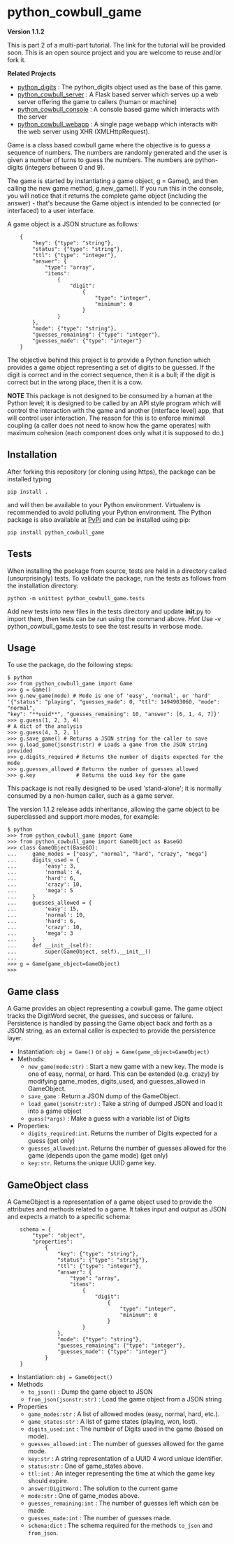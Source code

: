 # python_cowbull_game

**Version 1.1.2**

This is part 2 of a multi-part tutorial. The link for the tutorial will be provided soon.
This is an open source project and you are welcome to reuse and/or fork it.

**Related Projects**
* [python_digits](https://github.com/dsandersAzure/python_digits) : The python_digits object
used as the base of this game.
* [python_cowbull_server](https://github.com/dsandersAzure/python_cowbull_server) : A Flask
based server which serves up a web server offering the game to callers (human or machine)
* [python_cowbull_console](https://github.com/dsandersAzure/python_cowbull_console) : A
console based game which interacts with the server
* [python_cowbull_webapp](https://github.com/dsandersAzure/python_cowbull_webapp) : A single
page webapp which interacts with the web server using XHR (XMLHttpRequest).

Game is a class based cowbull game where the objective is to guess a sequence of numbers.
The numbers are randomly generated and the user is given a number of turns to guess the
numbers. The numbers are python-digits (integers between 0 and 9).

The game is started by instantiating a game object, g = Game(), and then calling the new
game method, g.new_game(). If you run this in the console, you will notice that it returns
the complete game object (including the answer) - that's because the Game object is
intended to be connected (or interfaced) to a user interface.

A game object is a JSON structure as follows:

```
    {
        "key": {"type": "string"},
        "status": {"type": "string"},
        "ttl": {"type": "integer"},
        "answer": {
            "type": "array",
            "items":
                {
                    "digit":
                        {
                            "type": "integer",
                            "minimum": 0
                        }
                }
        },
        "mode": {"type": "string"},
        "guesses_remaining": {"type": "integer"},
        "guesses_made": {"type": "integer"}
    }
```

The objective behind this project is to provide a Python function which provides a game
object representing a set of digits to be guessed. If the digit is correct and in the
correct sequence, then it is a bull; if the digit is correct but in the wrong place, then
it is a cow.

**NOTE** This package is not designed to be consumed by a human at the Python level;
it is designed to be called by an API style program which will control the interaction
with the game and another (interface level) app, that will control user interaction. 
The reason for this is to enforce minimal coupling (a caller does not need to know
how the game operates) with maximum cohesion (each component does only what it is 
supposed to do.)

## Installation
After forking this repository (or cloning using https), the package can be installed typing

```pip install .```

and will then be available to your Python environment. Virtualenv is recommended to avoid polluting your
Python environment. The Python package is also available at [PyPi](https://pypi.python.org/pypi?name=python-cowbull-game&:action=display)
and can be installed using
pip:

```pip install python_cowbull_game```

## Tests
When installing the package from source, tests are held in a directory called (unsurprisingly) tests.
To validate the package, run the tests as follows from the installation directory:

```python -m unittest python_cowbull_game.tests```

Add new tests into new files in the tests directory and update __init__.py to import them, then
tests can be run using the command above. *Hint* Use -v python_cowbull_game.tests to see the test results
in verbose mode.

## Usage
To use the package, do the following steps:

```
$ python
>>> from python_cowbull_game import Game
>>> g = Game()
>>> g.new_game(mode) # Mode is one of 'easy', 'normal', or 'hard'
'{"status": "playing", "guesses_made": 0, "ttl": 1494903060, "mode": "normal",
"key": "**uuid**", "guesses_remaining": 10, "answer": [6, 1, 4, 7]}'
>>> g.guess(1, 2, 3, 4)
# A dict of the analysis
>>> g.guess(4, 3, 2, 1)
>>> g.save_game() # Returns a JSON string for the caller to save
>>> g.load_game(jsonstr:str) # Loads a game from the JSON string provided
>>> g.digits_required # Returns the number of digits expected for the mode
>>> g.guesses_allowed # Returns the number of guesses allowed
>>> g.key             # Returns the uuid key for the game
```
This package is not really designed to be used 'stand-alone'; it is normally
consumed by a non-human caller, such as a game server.

The version 1.1.2 release adds inheritance, allowing the game object
to be superclassed and support more modes, for example:

```
$ python
>>> from python_cowbull_game import Game
>>> from python_cowbull_game import GameObject as BaseGO
>>> class GameObject(BaseGO):
...     game_modes = ["easy", "normal", "hard", "crazy", "mega"]
...     digits_used = {
...         'easy': 3,
...         'normal': 4,
...         'hard': 6,
...         'crazy': 10,
...         'mega': 5
...     }
...     guesses_allowed = {
...         'easy': 15,
...         'normal': 10,
...         'hard': 6,
...         'crazy': 10,
...         'mega': 3
...     }
...     def __init__(self):
...         super(GameObject, self).__init__()
...
>>> g = Game(game_object=GameObject)
>>>
```

## Game class
A Game provides an object representing a cowbull game. The game object tracks the
DigitWord secret, the guesses, and success or failure. Persistence is handled by
passing the Game object back and forth as a JSON string, as an external caller
is expected to provide the persistence layer.

* Instantiation: ```obj = Game()``` or ```obj = Game(game_object=GameObject)```
* Methods:
  * ``new_game(mode:str)`` : Start a new game with a new key. The mode is one
  of easy, normal, or hard. This can be extended (e.g. crazy) by modifying game_modes,
  digits_used, and guesses_allowed in GameObject.
  * ``save_game`` : Return a JSON dump of the GameObject.
  * ``load_game(jsonstr:str)`` : Take a string of dumped JSON and load it into a game
  object
  * ``guess(*args)`` : Make a guess with a variable list of Digits
* Properties:
  * ``digits_required:int``. Returns the number of Digits expected for a guess (get only)
  * ``guesses_allowed:int``. Returns the number of guesses allowed for the game (depends
  upon the game mode) (get only)
  * ``key:str``. Returns the unique UUID game key.



## GameObject class
A GameObject is a representation of a game object used to provide the attributes and
methods related to a game. It takes input and output as JSON and expects a match to a
specific schema:

```
    schema = {
        "type": "object",
        "properties":
            {
                "key": {"type": "string"},
                "status": {"type": "string"},
                "ttl": {"type": "integer"},
                "answer": {
                    "type": "array",
                    "items":
                        {
                            "digit":
                                {
                                    "type": "integer",
                                    "minimum": 0
                                }
                        }
                },
                "mode": {"type": "string"},
                "guesses_remaining": {"type": "integer"},
                "guesses_made": {"type": "integer"}
            }
    }
```

* Instantiation: ```obj = GameObject()``` 
* Methods
  * ``to_json()`` : Dump the game object to JSON
  * ``from_json(jsonstr:str)`` : Load the game object from a JSON string
* Properties
  * ``game_modes:str`` : A list of allowed modes (easy, normal, hard, etc.).
  * ``game_states:str`` : A list of game states (playing, won, lost).
  * ``digits_used:int`` : The number of Digits used in the game (based on mode).
  * ``guesses_allowed:int`` : The number of guesses allowed for the game mode.
  * ``key:str`` : A string representation of a UUID 4 word unique identifier.
  * ``status:str`` : One of game_states above.
  * ``ttl:int`` : An integer representing the time at which the game key 
  should expire.
  * ``answer:DigitWord`` : The solution to the current game
  * ``mode:str`` : One of game_modes above.
  * ``guesses_remaining:int`` : The number of guesses left which can be made.
  * ``guesses_made:int`` : The number of guesses made.
  * ``schema:dict`` : The schema required for the methods ``to_json`` and ``from_json``.
